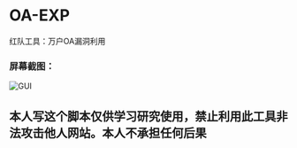 # OA-EXP
红队工具：万户OA漏洞利用
### 屏幕截图：
![GUI](https://xiaobai-src.oss-cn-hangzhou.aliyuncs.com/Github/ezOFFICE/ezOFFICE-GUI.png)
## 本人写这个脚本仅供学习研究使用，禁止利用此工具非法攻击他人网站。本人不承担任何后果
